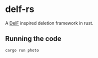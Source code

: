 # delf-rs

A [DelF](https://cs.brown.edu/courses/csci2390/2020/readings/delf.pdf) inspired deletion framework in rust.

## Running the code

`cargo run photo`
